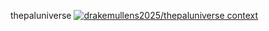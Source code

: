 thepaluniverse
[![drakemullens2025/thepaluniverse context](https://badge.forgithub.com/drakemullens2025/thepaluniverse?accept=text%2Fhtml&maxTokens=75000)](https://uithub.com/drakemullens2025/thepaluniverse?accept=text%2Fhtml&maxTokens=75000)
